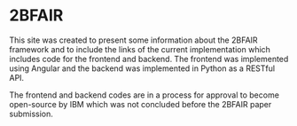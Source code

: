 # 2BFAIR

This site was created to present some information about the 2BFAIR framework and to include the links of the current implementation which includes code for the frontend and backend. The frontend was implemented using Angular and the backend was implemented in Python as a RESTful API.

The frontend and backend codes are in a process for approval to become open-source by IBM which was not concluded before the 2BFAIR paper submission.
